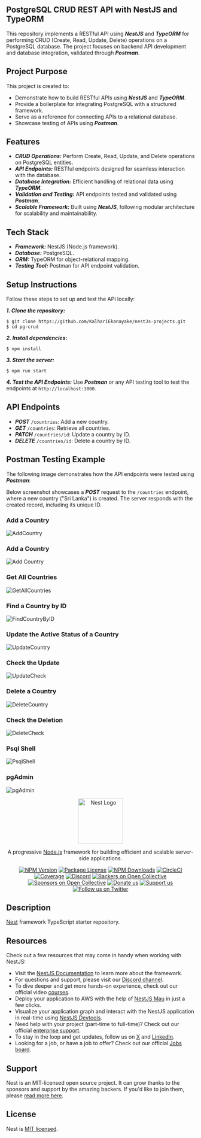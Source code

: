 ## PostgreSQL CRUD REST API with NestJS and TypeORM

This repository implements a RESTful API using ***NestJS*** and ***TypeORM*** for performing CRUD (Create, Read, Update, Delete) operations on a PostgreSQL database. The project focuses on backend API development and database integration, validated through ***Postman***.

## Project Purpose

This project is created to:
- Demonstrate how to build RESTful APIs using ***NestJS*** and ***TypeORM***.
- Provide a boilerplate for integrating PostgreSQL with a structured framework.
- Serve as a reference for connecting APIs to a relational database.
- Showcase testing of APIs using ***Postman***.

## Features
- ***CRUD Operations:***
Perform Create, Read, Update, and Delete operations on PostgreSQL entities.
- ***API Endpoints:***
RESTful endpoints designed for seamless interaction with the database.
- ***Database Integration:***
Efficient handling of relational data using ***TypeORM***.
- ***Validation and Testing:***
API endpoints tested and validated using ***Postman***.
- ***Scalable Framework:***
Built using ***NestJS***, following modular architecture for scalability and maintainability.

## Tech Stack
- ***Framework:***
NestJS (Node.js framework).
- ***Database:***
PostgreSQL.
- ***ORM:***
TypeORM for object-relational mapping.
- ***Testing Tool:***
Postman for API endpoint validation.

## Setup Instructions

Follow these steps to set up and test the API locally:

***1. Clone the repository:***
```
$ git clone https://github.com/KalhariEkanayake/nestJs-projects.git
$ cd pg-crud
```

***2. Install dependencies:***
```
$ npm install
```

***3. Start the server:***
```
$ npm run start
```

***4. Test the API Endpoints:***
Use ***Postman*** or any API testing tool to test the endpoints at ```http://localhost:3000```.

## API Endpoints
- ***POST*** ```/countries```: Add a new country.
- ***GET*** ```/countries```: Retrieve all countries.
- ***PATCH*** ```/countries/id```: Update a country by ID.
- ***DELETE*** ```/countries/id```: Delete a country by ID.

## Postman Testing Example
The following image demonstrates how the API endpoints were tested using ***Postman***:

Below screenshot showcases a ***POST*** request to the ```/countries``` endpoint, where a new country ("Sri Lanka") is created. The server responds with the created record, including its unique ID.

### Add a Country
![AddCountry](images/Postman_Request_01.png)

### Add a Country
![Add Country](images/Postman_Request_02.png)

### Get All Countries
![GetAllCountries](images/Postman_GET_countries.png)

### Find a Country by ID
![FindCountryByID](images/Postman_FindOne.png)

### Update the Active Status of a Country
![UpdateCountry](images/Update.png)

### Check the Update
![UpdateCheck](images/Update_check.png)

### Delete a Country
![DeleteCountry](images/delete.png)

### Check the Deletion 
![DeleteCheck](images/delete_check.png)

### Psql Shell
![PsqlShell](images/PostgreSQL.png)

### pgAdmin
![pgAdmin](images/Pg_DB.png)


<p align="center">
  <a href="http://nestjs.com/" target="blank"><img src="https://nestjs.com/img/logo-small.svg" width="120" alt="Nest Logo" /></a>
</p>

[circleci-image]: https://img.shields.io/circleci/build/github/nestjs/nest/master?token=abc123def456
[circleci-url]: https://circleci.com/gh/nestjs/nest

  <p align="center">A progressive <a href="http://nodejs.org" target="_blank">Node.js</a> framework for building efficient and scalable server-side applications.</p>
    <p align="center">
<a href="https://www.npmjs.com/~nestjscore" target="_blank"><img src="https://img.shields.io/npm/v/@nestjs/core.svg" alt="NPM Version" /></a>
<a href="https://www.npmjs.com/~nestjscore" target="_blank"><img src="https://img.shields.io/npm/l/@nestjs/core.svg" alt="Package License" /></a>
<a href="https://www.npmjs.com/~nestjscore" target="_blank"><img src="https://img.shields.io/npm/dm/@nestjs/common.svg" alt="NPM Downloads" /></a>
<a href="https://circleci.com/gh/nestjs/nest" target="_blank"><img src="https://img.shields.io/circleci/build/github/nestjs/nest/master" alt="CircleCI" /></a>
<a href="https://coveralls.io/github/nestjs/nest?branch=master" target="_blank"><img src="https://coveralls.io/repos/github/nestjs/nest/badge.svg?branch=master#9" alt="Coverage" /></a>
<a href="https://discord.gg/G7Qnnhy" target="_blank"><img src="https://img.shields.io/badge/discord-online-brightgreen.svg" alt="Discord"/></a>
<a href="https://opencollective.com/nest#backer" target="_blank"><img src="https://opencollective.com/nest/backers/badge.svg" alt="Backers on Open Collective" /></a>
<a href="https://opencollective.com/nest#sponsor" target="_blank"><img src="https://opencollective.com/nest/sponsors/badge.svg" alt="Sponsors on Open Collective" /></a>
  <a href="https://paypal.me/kamilmysliwiec" target="_blank"><img src="https://img.shields.io/badge/Donate-PayPal-ff3f59.svg" alt="Donate us"/></a>
    <a href="https://opencollective.com/nest#sponsor"  target="_blank"><img src="https://img.shields.io/badge/Support%20us-Open%20Collective-41B883.svg" alt="Support us"></a>
  <a href="https://twitter.com/nestframework" target="_blank"><img src="https://img.shields.io/twitter/follow/nestframework.svg?style=social&label=Follow" alt="Follow us on Twitter"></a>
</p>
  <!--[![Backers on Open Collective](https://opencollective.com/nest/backers/badge.svg)](https://opencollective.com/nest#backer)
  [![Sponsors on Open Collective](https://opencollective.com/nest/sponsors/badge.svg)](https://opencollective.com/nest#sponsor)-->

## Description

[Nest](https://github.com/nestjs/nest) framework TypeScript starter repository.

## Resources

Check out a few resources that may come in handy when working with NestJS:

- Visit the [NestJS Documentation](https://docs.nestjs.com) to learn more about the framework.
- For questions and support, please visit our [Discord channel](https://discord.gg/G7Qnnhy).
- To dive deeper and get more hands-on experience, check out our official video [courses](https://courses.nestjs.com/).
- Deploy your application to AWS with the help of [NestJS Mau](https://mau.nestjs.com) in just a few clicks.
- Visualize your application graph and interact with the NestJS application in real-time using [NestJS Devtools](https://devtools.nestjs.com).
- Need help with your project (part-time to full-time)? Check out our official [enterprise support](https://enterprise.nestjs.com).
- To stay in the loop and get updates, follow us on [X](https://x.com/nestframework) and [LinkedIn](https://linkedin.com/company/nestjs).
- Looking for a job, or have a job to offer? Check out our official [Jobs board](https://jobs.nestjs.com).

## Support

Nest is an MIT-licensed open source project. It can grow thanks to the sponsors and support by the amazing backers. If you'd like to join them, please [read more here](https://docs.nestjs.com/support).

## License

Nest is [MIT licensed](https://github.com/nestjs/nest/blob/master/LICENSE).
